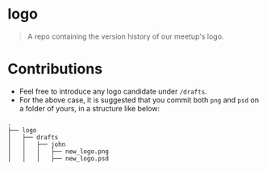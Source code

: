 # logo

> A repo containing the version history of our meetup's logo.


# Contributions
- Feel free to introduce any logo candidate under ```/drafts```.
- For the above case, it is suggested that you commit both ```png``` and ```psd``` on a folder of yours, in a structure like below:

```
.
├── logo
│   ├── drafts
│   │   ├── john
│   │   │   ├── new_logo.png
│   │   │   ├── new_logo.psd
```
